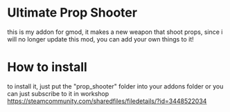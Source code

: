 # Ultimate Prop Shooter
this is my addon for gmod, it makes a new weapon that shoot props, 
since i will no longer update this mod, you can add your own things to it! 
# How to install
to install it, just put the "prop_shooter" folder into your addons folder
or you can just subscribe to it in workshop 
https://steamcommunity.com/sharedfiles/filedetails/?id=3448522034
